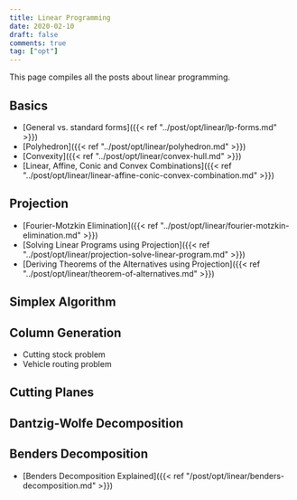 ```yaml
---
title: Linear Programming
date: 2020-02-10
draft: false
comments: true
tag: ["opt"]
---
```


This page compiles all the posts about linear programming.
<!-- []({{< ref "" >}}) -->

## Basics

+ [General vs. standard forms]({{< ref "../post/opt/linear/lp-forms.md" >}})
+ [Polyhedron]({{< ref "../post/opt/linear/polyhedron.md" >}})
+ [Convexity]({{< ref "../post/opt/linear/convex-hull.md" >}})
+ [Linear, Affine, Conic and Convex Combinations]({{< ref "../post/opt/linear/linear-affine-conic-convex-combination.md" >}})

## Projection

+ [Fourier-Motzkin Elimination]({{< ref "../post/opt/linear/fourier-motzkin-elimination.md" >}})
+ [Solving Linear Programs using Projection]({{< ref "../post/opt/linear/projection-solve-linear-program.md" >}})
+ [Deriving Theorems of the Alternatives using Projection]({{< ref "../post/opt/linear/theorem-of-alternatives.md" >}})

## Simplex Algorithm

## Column Generation

+ Cutting stock problem
+ Vehicle routing problem

## Cutting Planes

## Dantzig-Wolfe Decomposition

## Benders Decomposition

+ [Benders Decomposition Explained]({{< ref "/post/opt/linear/benders-decomposition.md" >}})
